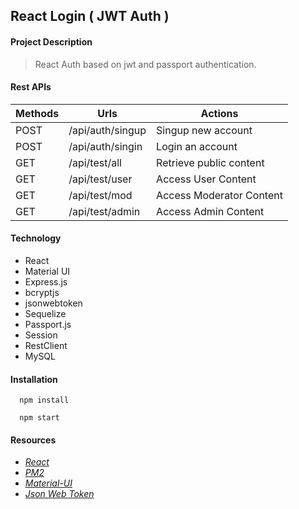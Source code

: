 ## React Login ( JWT Auth )


#### Project Description
> React Auth based on jwt and passport authentication. 


#### Rest APIs 

| Methods | Urls             | Actions                 |
|---------|------------------|-------------------------|
| POST    | /api/auth/singup |Singup new account       |
| POST    | /api/auth/singin | Login an account        |
| GET     | /api/test/all    | Retrieve public content |
| GET     | /api/test/user   | Access User Content     |
| GET     | /api/test/mod    | Access Moderator Content|
| GET     | /api/test/admin  | Access Admin Content    |


#### Technology
* React
* Material UI
* Express.js
* bcryptjs
* jsonwebtoken
* Sequelize
* Passport.js
* Session
* RestClient
* MySQL


#### Installation 

```
  npm install

  npm start
```

#### Resources

* *[React](https://reactjs.org/)*
* *[PM2](https://pm2.keymetrics.io/)*
* *[Material-UI](https://material-ui.com/)*
* *[Json Web Token](https://github.com/auth0/node-jsonwebtoken)*
